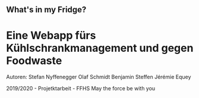 ## What's in my Fridge?
# Eine Webapp fürs Kühlschrankmanagement und gegen Foodwaste

Autoren:
Stefan Nyffenegger
Olaf Schmidt
Benjamin Steffen
Jérémie Equey

2019/2020 - Projetktarbeit - FFHS
May the force be with you
